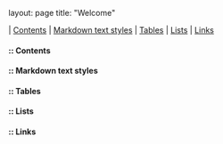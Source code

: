 layout: page
title: "Welcome"

| [Contents](#contents) | [Markdown text styles](#markdown-text-styles) | [Tables](#tables) | [Lists](#lists) | [Links](#links)

#### :: Contents

#### :: Markdown text styles

#### :: Tables

#### :: Lists

#### :: Links


